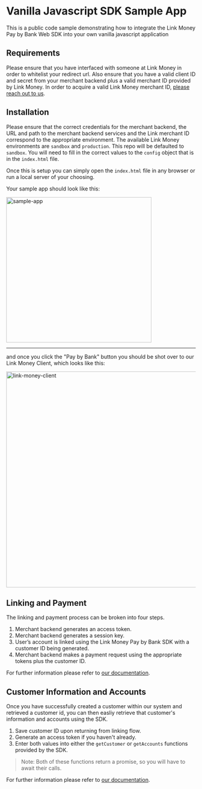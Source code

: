 # Vanilla Javascript SDK Sample App

This is a public code sample demonstrating how to integrate the Link Money Pay by Bank Web SDK into your own vanilla javascript application

## Requirements

Please ensure that you have interfaced with someone at Link Money in order to whitelist your redirect url. Also ensure that you have a valid client ID and secret from your merchant backend plus a valid merchant ID provided by Link Money. In order to acquire a valid Link Money merchant ID, [please reach out to us](https://www.link.money/contact).

## Installation

Please ensure that the correct credentials for the merchant backend, the URL and path to the merchant backend services and the Link merchant ID correspond to the appropriate environment. The available Link Money environments are `sandbox` and `production`. This repo will be defaulted to `sandbox`. You will need to fill in the correct values to the `config` object that is in the `index.html` file.

Once this is setup you can simply open the `index.html` file in any browser or run a local server of your choosing.

Your sample app should look like this:

<img width="386" alt="sample-app" src="https://github.com/Link-Money-Public/vanilla-javascript-sdk-sample-app/assets/20342632/f4725708-b4b0-4148-b9c0-f076de76f8c4">

<hr />

and once you click the "Pay by Bank" button you should be shot over to our Link Money Client, which looks like this:


<img width="573" alt="link-money-client" src="https://github.com/Link-Money-Public/vanilla-javascript-sdk-sample-app/assets/20342632/dae01463-e889-43b4-b716-fe36ecce7251">

## Linking and Payment

The linking and payment process can be broken into four steps.

1.  Merchant backend generates an access token.
2.  Merchant backend generates a session key.
3.  User’s account is linked using the Link Money Pay by Bank SDK with a customer ID being generated.
4.  Merchant backend makes a payment request using the appropriate tokens plus the customer ID.

For further information please refer to [our documentation](https://developer.link.money/).

## Customer Information and Accounts

Once you have successfully created a customer within our system and retrieved a customer id, you can then easliy retrieve that customer's information and accounts using the SDK.

1.  Save customer ID upon returning from linking flow.
2.  Generate an access token if you haven't already.
3.  Enter both values into either the `getCustomer` or `getAccounts` functions provided by the SDK.

> Note: Both of these functions return a promise, so you will have to await their calls.

For further information please refer to [our documentation](https://developer.link.money/products/sdks#get-customer-by-id).
